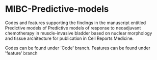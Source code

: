 
# MIBC-Predictive-models

 Codes and features supporting the findings in the manuscript entitled Predictive models of Predictive models of response to neoadjuvant chemotherapy in muscle-invasive bladder based on nuclear morphology and tissue architecture for publication in Cell Reports Medicine.

Codes can be found under 'Code' branch.
Features can be found under 'feature' branch
